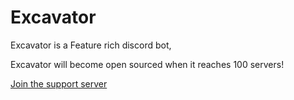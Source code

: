 # Excavator
Excavator is a Feature rich discord bot,




Excavator will become open sourced when it reaches 100 servers!

[Join the support server](https://discord.gg/jarxwtQFEN)
